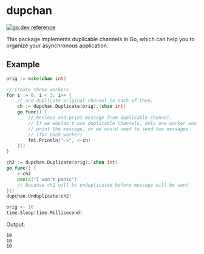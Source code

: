 # dupchan

[![go.dev reference](https://img.shields.io/badge/go.dev-reference-007d9c?logo=go&logoColor=white&style=flat-square)](https://pkg.go.dev/github.com/egormalyutin/dupchan)

This package implements duplicable channels in Go, which can help you to organize your asynchronous application.

## Example
```go
orig := make(chan int)

// Create three workers
for i := 0; i < 3; i++ {
	// and duplicate original channel in each of them.
	ch := dupchan.Duplicate(orig).(chan int)
	go func() {
		// Recieve and print message from duplicable channel.
		// If we wouldn't use duplicable channels, only one worker would
		// print the message, or we would need to send two messages
		// (for each worker)
		fmt.Println("->", <-ch)
	}()
}

ch2 := dupchan.Duplicate(orig).(chan int)
go func() {
	<-ch2
	panic("I won't panic")
	// Because ch2 will be unduplicated before message will be sent
}()
dupchan.Unduplicate(ch2)

orig <- 10
time.Sleep(time.Millisecond)
```

Output:
```
10
10
10
```
